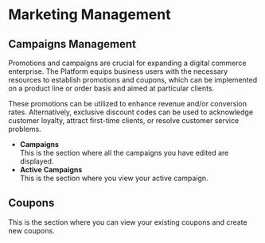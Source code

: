 # Marketing Management

## Campaigns Management

Promotions and campaigns are crucial for expanding a digital commerce enterprise. The Platform equips business users with the necessary resources to establish promotions and coupons, which can be implemented on a product line or order basis and aimed at particular clients.

These promotions can be utilized to enhance revenue and/or conversion rates. Alternatively, exclusive discount codes can be used to acknowledge customer loyalty, attract first-time clients, or resolve customer service problems.

* **Campaigns**\
  This is the section where all the campaigns you have edited are displayed.
* **Active Campaigns**\
  This is the section where you view your active campaign.

## Coupons

This is the section where you can view your existing coupons and create new coupons.

